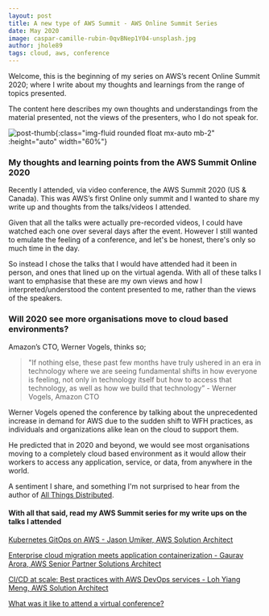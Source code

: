 ```yaml
---
layout: post
title: A new type of AWS Summit - AWS Online Summit Series
date: May 2020
image: caspar-camille-rubin-0qvBNep1Y04-unsplash.jpg
author: jhole89
tags: cloud, aws, conference
---
```


Welcome, this is the beginning of my series on AWS’s recent Online Summit 2020; where I write about my 
thoughts and learnings from the range of topics presented. 

The content here describes my own thoughts and understandings from 
the material presented, not the views of the presenters, who I do not speak for.

![post-thumb]({{site.baseurl}}/assets/images/blog/caspar-camille-rubin-0qvBNep1Y04-unsplash.jpg){:class="img-fluid rounded float mx-auto mb-2" :height="auto" width="60%"}

### My thoughts and learning points from the AWS Summit Online 2020

Recently I attended, via video conference, the AWS Summit 2020 (US & Canada). This was AWS’s first Online only summit 
and I wanted to share my write up and thoughts from the talks/videos I attended.

Given that all the talks were actually pre-recorded videos, I could have watched each one over several days after the event. 
However I still wanted to emulate the feeling of a conference, and let's be honest, there's only so much time in the day.

So instead I chose the talks that I would have attended had it been in person, and ones that lined up on the virtual agenda. 
With all of these talks I want to emphasise that these are my own views and how I interpreted/understood the content presented to me, 
rather than the views of the speakers.

### Will 2020 see more organisations move to cloud based environments? 

Amazon’s CTO, Werner Vogels, thinks so;

> "If nothing else, these past few months have truly ushered in an era in technology where we are seeing fundamental shifts 
in how everyone is feeling, not only in technology itself but how to access that technology, as well as how we build 
that technology” - Werner Vogels, Amazon CTO


Werner Vogels opened the conference by talking about the unprecedented increase in demand for AWS due to the sudden shift 
to WFH practices, as individuals and organizations alike lean on the cloud to support them.

He predicted that in 2020 and beyond, we would see most organisations moving to a completely cloud based environment 
as it would allow their workers to access any application, service, or data, from anywhere in the world. 

A sentiment I share, and something I'm not surprised to hear from the author of [All Things Distributed](https://www.allthingsdistributed.com/).

#### With all that said, read my AWS Summit series for my write ups on the talks I attended


[Kubernetes GitOps on AWS -
Jason Umiker, AWS Solution Architect]({{site.baseurl}}/2020/05/01/aws-meets-gitops/)

[Enterprise cloud migration meets application containerization -
Gaurav Arora, AWS Senior Partner Solutions Architect]({{site.baseurl}}/2020/05/01/enterprise-containerization/)

[CI/CD at scale: Best practices with AWS DevOps services -
Loh Yiang Meng, AWS Solution Architect]({{site.baseurl}}/2020/05/01/cicd-at-scale/)

[What was it like to attend a virtual conference?](https://manta-innovations.co.uk/2020/05/01/aws-summit-online/)

